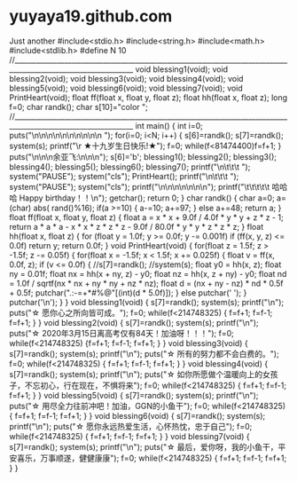 # yuyaya19.github.com
Just another
#include<stdio.h> 
#include<string.h>
#include<math.h> 
#include<stdlib.h>
#define N 10 //________________________________________________________________________________________________________________ 
void blessing1(void); 
void blessing2(void);
void blessing3(void);
void blessing4(void); 
void blessing5(void);
void blessing6(void);
void blessing7(void);
void PrintHeart(void);
float ff(float x, float y, float z);
float hh(float x, float z);
long f=0;
char randk();
char s[10]="color ";
//________________________________________________________________________________________________________________
int main()
{ int i=0;
  puts("\n\n\n\n\n\n\n\n\n\n ");
  for(i=0; i<N; i++)
  { s[6]=randk();
    s[7]=randk();
	system(s);
	printf("\r ★十九岁生日快乐!★");
	f=0;
	while(f<81474400)f=f+1; }
	puts("\n\n\n余亚飞:\n\n\n");
	s[6]='b';
	blessing1();
	blessing2();
	blessing3();
	blessing4();
	blessing5();
	blessing6();
	blessing7();
	printf("\n\t\t\t ");
	system("PAUSE");
	system("cls");
	PrintHeart();
	printf("\n\t\t\t ");
	system("PAUSE");
	system("cls");
	printf("\n\n\n\n\n\n\n");
	printf("\t\t\t\t\t 哈哈哈 Happy birthday！！\n");
	getchar();
	return 0; } 
char randk() 
{ char a=0;
    a=(char) abs( rand()%16);
	if(a >=10) 
	{ a-=10;
	  a+=97; }
    else a+=48; 
    return a; } 
float ff(float x, float y, float z)
{ float a = x * x + 9.0f / 4.0f * y * y + z * z - 1;
  return a * a * a - x * x * z * z * z - 9.0f / 80.0f * y * y * z * z * z; } 
float hh(float x, float z) 
{ for (float y = 1.0f; y >= 0.0f; y -= 0.001f)
  if (ff(x, y, z) <= 0.0f) return y; return 0.0f; } 
void PrintHeart(void) 
{ for(float z = 1.5f; z > -1.5f; z -= 0.05f) 
{ for(float x = -1.5f; x < 1.5f; x += 0.025f) 
{ float v = ff(x, 0.0f, z); 
   if (v <= 0.0f)
   { //s[7]=randk();
    //system(s); 
	float y0 = hh(x, z);
	float ny = 0.01f;
	float nx = hh(x + ny, z) - y0;
	float nz = hh(x, z + ny) - y0;
	float nd = 1.0f / sqrtf(nx * nx + ny * ny + nz * nz);
	float d = (nx + ny - nz) * nd * 0.5f + 0.5f;
	putchar(".:-=+*#%@"[(int)(d * 5.0f)]); }
	else putchar(' '); }
	putchar('\n'); } } 
void blessing1(void)
{ s[7]=randk();
  system(s);
  printf("\n");
  puts("☆ 愿你心之所向皆可成。");
  f=0;
  while(f<214748325)
  { f=f+1; f=f-1; f=f+1; } }
void blessing2(void)
{ s[7]=randk();
  system(s);
  printf("\n");
  puts("☆ 2020年3月15日离高考仅有84天！加油呀！！！");
  f=0;
  while(f<214748325)
  {f=f+1; f=f-1; f=f+1; } }
void blessing3(void)
{ s[7]=randk();
  system(s);
  printf("\n");
  puts("☆ 所有的努力都不会白费的。");
  f=0;
while(f<214748325)
{ f=f+1; f=f-1; f=f+1; } }
void blessing4(void)
{ s[7]=randk();
  system(s);
  printf("\n");
  puts("☆ 如你所愿做个温暖向上的女孩子，不忘初心，行在现在，不惧将来");
  f=0;
while(f<214748325)
{ f=f+1; f=f-1; f=f+1; } } 
void blessing5(void)
{ s[7]=randk();
  system(s);
  printf("\n");
  puts("☆ 用尽全力往前冲吧！加油，GGN的小鱼干"); 
  f=0;
while(f<214748325)
{ f=f+1; f=f-1; f=f+1; } }
void blessing6(void)
{ s[7]=randk();
  system(s);
  printf("\n");
  puts("☆ 愿你永远热爱生活，心怀热忱，忠于自己");
  f=0;
while(f<214748325)
{ f=f+1; f=f-1; f=f+1; } }
void blessing7(void)
{ s[7]=randk();
  system(s);
  printf("\n");
  puts("☆ 最后，爱你呀，我的小鱼干，平安喜乐，万事顺遂，健健康康");
  f=0; 
while(f<214748325)
{ f=f+1; f=f-1; f=f+1; } } 








